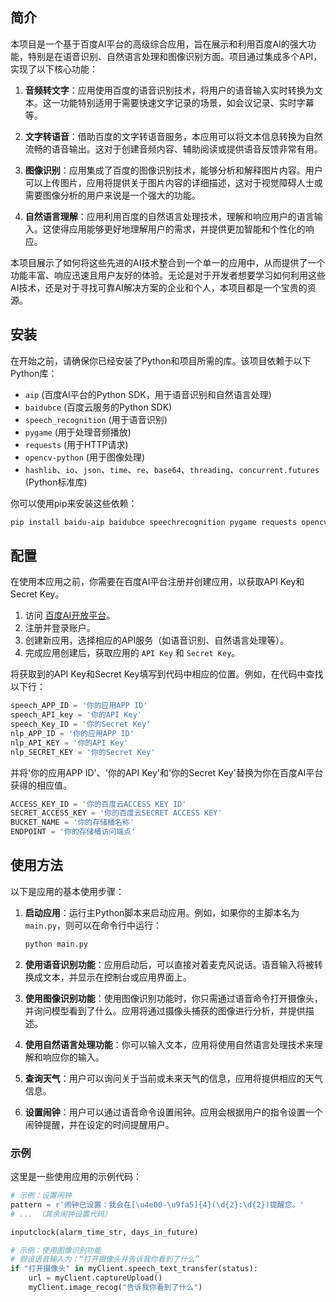 ## 简介

本项目是一个基于百度AI平台的高级综合应用，旨在展示和利用百度AI的强大功能，特别是在语音识别、自然语言处理和图像识别方面。项目通过集成多个API，实现了以下核心功能：

1. **音频转文字**：应用使用百度的语音识别技术，将用户的语音输入实时转换为文本。这一功能特别适用于需要快速文字记录的场景，如会议记录、实时字幕等。

2. **文字转语音**：借助百度的文字转语音服务，本应用可以将文本信息转换为自然流畅的语音输出。这对于创建音频内容、辅助阅读或提供语音反馈非常有用。

3. **图像识别**：应用集成了百度的图像识别技术，能够分析和解释图片内容。用户可以上传图片，应用将提供关于图片内容的详细描述，这对于视觉障碍人士或需要图像分析的用户来说是一个强大的功能。

4. **自然语言理解**：应用利用百度的自然语言处理技术，理解和响应用户的语言输入。这使得应用能够更好地理解用户的需求，并提供更加智能和个性化的响应。

本项目展示了如何将这些先进的AI技术整合到一个单一的应用中，从而提供了一个功能丰富、响应迅速且用户友好的体验。无论是对于开发者想要学习如何利用这些AI技术，还是对于寻找可靠AI解决方案的企业和个人，本项目都是一个宝贵的资源。
## 安装


在开始之前，请确保你已经安装了Python和项目所需的库。该项目依赖于以下Python库：

- `aip` (百度AI平台的Python SDK，用于语音识别和自然语言处理)
- `baidubce` (百度云服务的Python SDK)
- `speech_recognition` (用于语音识别)
- `pygame` (用于处理音频播放)
- `requests` (用于HTTP请求)
- `opencv-python` (用于图像处理)
- `hashlib`、`io`、`json`、`time`、`re`、`base64`、`threading`、`concurrent.futures` (Python标准库)

你可以使用pip来安装这些依赖：

```bash
pip install baidu-aip baidubce speechrecognition pygame requests opencv-python
```
## 配置

在使用本应用之前，你需要在百度AI平台注册并创建应用，以获取API Key和Secret Key。

1. 访问 [百度AI开放平台](https://ai.baidu.com/)。
2. 注册并登录账户。
3. 创建新应用，选择相应的API服务（如语音识别、自然语言处理等）。
4. 完成应用创建后，获取应用的 `API Key` 和 `Secret Key`。

将获取到的API Key和Secret Key填写到代码中相应的位置。例如，在代码中查找以下行：

```python
speech_APP_ID = '你的应用APP ID'
speech_API_key = '你的API Key'
speech_Key_ID = '你的Secret Key'
nlp_APP_ID = '你的应用APP ID'
nlp_API_KEY = '你的API Key'
nlp_SECRET_KEY = '你的Secret Key'
```
并将'你的应用APP ID'、'你的API Key'和'你的Secret Key'替换为你在百度AI平台获得的相应值。

```python
ACCESS_KEY_ID = '你的百度云ACCESS KEY ID'
SECRET_ACCESS_KEY = '你的百度云SECRET ACCESS KEY'
BUCKET_NAME = '你的存储桶名称'
ENDPOINT = '你的存储桶访问端点'
```
## 使用方法

以下是应用的基本使用步骤：

1. **启动应用**：运行主Python脚本来启动应用。例如，如果你的主脚本名为 `main.py`，则可以在命令行中运行：
    ```bash
    python main.py
    ```

2. **使用语音识别功能**：应用启动后，可以直接对着麦克风说话。语音输入将被转换成文本，并显示在控制台或应用界面上。

3. **使用图像识别功能**：使用图像识别功能时，你只需通过语音命令打开摄像头，并询问模型看到了什么。应用将通过摄像头捕获的图像进行分析，并提供描述。

4. **使用自然语言处理功能**：你可以输入文本，应用将使用自然语言处理技术来理解和响应你的输入。

5. **查询天气**：用户可以询问关于当前或未来天气的信息，应用将提供相应的天气信息。

6. **设置闹钟**：用户可以通过语音命令设置闹钟。应用会根据用户的指令设置一个闹钟提醒，并在设定的时间提醒用户。

### 示例

这里是一些使用应用的示例代码：

```python
# 示例：设置闹钟
pattern = r'闹钟已设置：我会在[\u4e00-\u9fa5]{4}(\d{2}:\d{2})提醒您。'
# ... （其余闹钟设置代码）

inputclock(alarm_time_str, days_in_future)

# 示例：使用图像识别功能
# 假设语音输入为：“打开摄像头并告诉我你看到了什么”
if "打开摄像头" in myClient.speech_text_transfer(status):
    url = myClient.captureUpload()
    myClient.image_recog("告诉我你看到了什么")

